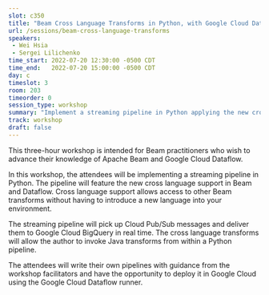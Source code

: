 ```yaml
---
slot: c350
title: "Beam Cross Language Transforms in Python, with Google Cloud Dataflow"
url: /sessions/beam-cross-language-transforms
speakers:
 - Wei Hsia
 - Sergei Lilichenko
time_start: 2022-07-20 12:30:00 -0500 CDT
time_end:   2022-07-20 15:00:00 -0500 CDT
day: c
timeslot: 3
room: 203
timeorder: 0
session_type: workshop
summary: "Implement a streaming pipeline in Python applying the new cross language support in Beam and Dataflow. Cross language support allows access to other Beam transforms without having to introduce a new language into your environment."
track: workshop
draft: false
---
```


This three-hour workshop is intended for Beam practitioners who wish to advance their knowledge of Apache Beam and Google Cloud Dataflow. 
 
In this workshop, the attendees will be implementing a streaming pipeline in Python. The pipeline will feature the new cross language support in Beam and Dataflow. Cross language support allows access to other Beam transforms without having to introduce a new language into your environment. 
 
The streaming pipeline will pick up Cloud Pub/Sub messages and deliver them to Google Cloud BigQuery in real time. The cross language transforms will allow the author to invoke Java transforms from within a Python pipeline.  
 
The attendees will write their own pipelines with guidance from the workshop facilitators and have the opportunity to deploy it in Google Cloud using the Google Cloud Dataflow runner.